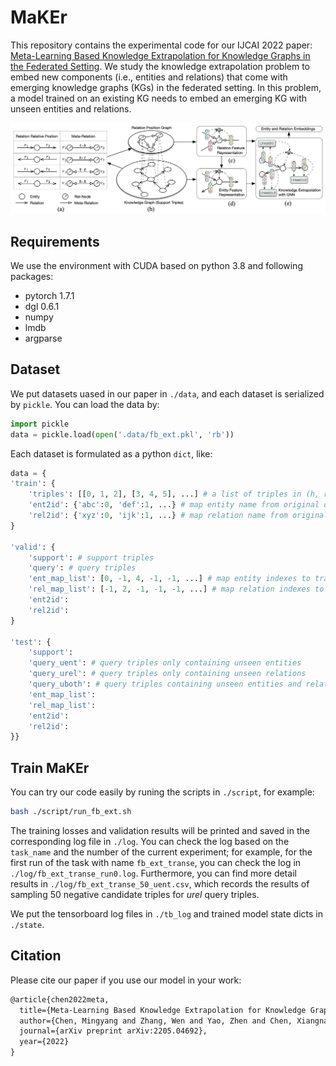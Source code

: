 # MaKEr

This repository contains the experimental code for our IJCAI 2022 paper: [Meta-Learning Based Knowledge Extrapolation for Knowledge Graphs in the Federated Setting](https://arxiv.org/abs/2205.04692). We study the knowledge extrapolation problem to embed new components (i.e., entities and relations) that come with emerging knowledge graphs (KGs) in the federated setting. In this problem, a model trained on an existing KG needs to embed an emerging KG with unseen entities and relations. 

![method](./fig/method.png)

## Requirements
We use the environment with CUDA based on python 3.8 and following packages:

+ pytorch 1.7.1
+ dgl 0.6.1
+ numpy
+ lmdb
+ argparse

## Dataset

We put datasets uased in our paper in ``./data``, and each dataset is serialized by ``pickle``. You can load the data by:

```python
import pickle
data = pickle.load(open('.data/fb_ext.pkl', 'rb'))
```
Each dataset is formulated as a python ``dict``, like:

```python
data = {
'train': {
	'triples': [[0, 1, 2], [3, 4, 5], ...] # a list of triples in (h, r, t), denoted by corresponding indexes
	'ent2id': {'abc':0, 'def':1, ...} # map entity name from original dataset (e.g., FB15k-237) to the index of above triples
	'rel2id': {'xyz':0, 'ijk':1, ...} # map relation name from original dataset (e.g., FB15k-237) to the index of above triples
}

'valid': {
	'support': # support triples 
	'query': # query triples 
	'ent_map_list': [0, -1, 4, -1, -1, ...] # map entity indexes to train entities, -1 denotes an unseen entitie
	'rel_map_list': [-1, 2, -1, -1, -1, ...] # map relation indexes to train relation, -1 denotes an unseen relation
	'ent2id':
	'rel2id':
}

'test': {
	'support': 
	'query_uent': # query triples only containing unseen entities
	'query_urel': # query triples only containing unseen relations
	'query_uboth': # query triples containing unseen entities and relations
	'ent_map_list': 
	'rel_map_list': 
	'ent2id':
	'rel2id':
}}
```

## Train MaKEr

You can try our code easily by runing the scripts in ``./script``, for example:

```bash
bash ./script/run_fb_ext.sh
```
The training losses and validation results will be printed and saved in the corresponding log file in ``./log``. You can check the log based on the ``task_name`` and the number of the current experiment; for example, for the first run of the task with name ``fb_ext_transe``, you can check the log in ``./log/fb_ext_transe_run0.log``. Furthermore, you can find more detail results in ``./log/fb_ext_transe_50_uent.csv``, which records the results of sampling 50 negative candidate triples for _urel_ query triples.

We put the tensorboard log files in ``./tb_log`` and trained model state dicts in ``./state``.

## Citation
Please cite our paper if you use our model in your work:

```latex
@article{chen2022meta,
  title={Meta-Learning Based Knowledge Extrapolation for Knowledge Graphs in the Federated Setting},
  author={Chen, Mingyang and Zhang, Wen and Yao, Zhen and Chen, Xiangnan and Ding, Mengxiao and Huang, Fei and Chen, Huajun},
  journal={arXiv preprint arXiv:2205.04692},
  year={2022}
}
```


